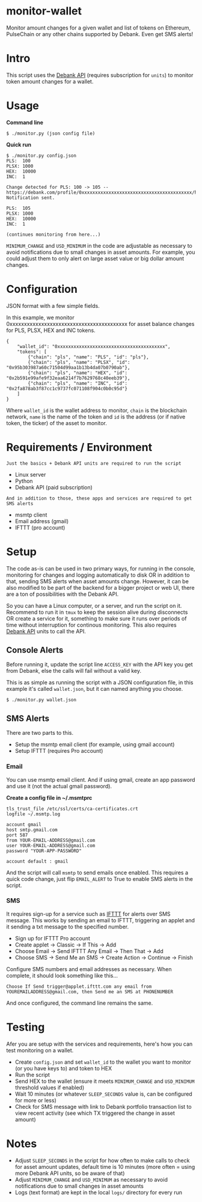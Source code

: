 # monitor-wallet
Monitor amount changes for a given wallet and list of tokens on Ethereum, PulseChain or any other chains supported by Debank. Even get SMS alerts!

# Intro
This script uses the [Debank API](https://cloud.debank.com) (requires subscription for `units`) to monitor token amount changes for a wallet.

# Usage
**Command line**

```
$ ./monitor.py (json config file)
```

**Quick run**
```
$ ./monitor.py config.json
PLS:  100
PLSX: 1000
HEX:  10000
INC:  1

Change detected for PLS: 100 -> 105 -- https://debank.com/profile/0xxxxxxxxxxxxxxxxxxxxxxxxxxxxxxxxxxxxxxxxx/history
Notification sent.

PLS:  105
PLSX: 1000
HEX:  10000
INC:  1

(continues monitoring from here...)
```

`MINIMUM_CHANGE` and `USD_MINIMUM` in the code are adjustable as necessary to avoid notifications due to small changes in asset amounts. For example, you could adjust them to only alert on large asset value or big dollar amount changes.

# Configuration

JSON format with a few simple fields.

In this example, we monitor 0xxxxxxxxxxxxxxxxxxxxxxxxxxxxxxxxxxxxxxxxx for asset balance changes for PLS, PLSX, HEX and INC tokens.

```
{
    "wallet_id": "0xxxxxxxxxxxxxxxxxxxxxxxxxxxxxxxxxxxxxxxx",
    "tokens": [
        {"chain": "pls", "name": "PLS", "id": "pls"},
        {"chain": "pls", "name": "PLSX", "id": "0x95b303987a60c71504d99aa1b13b4da07b0790ab"},
        {"chain": "pls", "name": "HEX", "id": "0x2b591e99afe9f32eaa6214f7b7629768c40eeb39"},
        {"chain": "pls", "name": "INC", "id": "0x2fa878ab3f87cc1c9737fc071108f904c0b0c95d"}
    ]
}
```

Where `wallet_id` is the wallet address to monitor, `chain` is the blockchain network, `name` is the name of the token and `id` is the address (or if native token, the ticker) of the asset to monitor.

# Requirements / Environment
`Just the basics + Debank API units are required to run the script`
- Linux server
- Python
- Debank API (paid subscription)

`And in addition to those, these apps and services are required to get SMS alerts`
- msmtp client
- Email address (gmail)
- IFTTT (pro account)

# Setup
The code as-is can be used in two primary ways, for running in the console, monitoring for changes and logging automatically to disk OR in addition to that, sending SMS alerts when asset amounts change. However, it can be also modified to be part of the backend for a bigger project or web UI, there are a ton of possibilities with the Debank API.

So you can have a Linux computer, or a server, and run the script on it. Recommend to run it in `tmux` to keep the session alive during disconnects OR create a service for it, something to make sure it runs over periods of time without interruption for continous monitoring. This also requires [Debank API](https://cloud.debank.com) units to call the API.

## Console Alerts
Before running it, update the script line `ACCESS_KEY` with the API key you get from Debank, else the calls will fail without a valid key.

This is as simple as running the script with a JSON configuration file, in this example it's called `wallet.json`, but it can named anything you choose.

```
$ ./monitor.py wallet.json
```

## SMS Alerts
There are two parts to this.
- Setup the msmtp email client (for example, using gmail account)
- Setup IFTTT (requires Pro account)

### Email
You can use msmtp email client. And if using gmail, create an app password and use it (not the actual gmail password).

**Create a config file in ~/.msmtprc**
```
tls_trust_file /etc/ssl/certs/ca-certificates.crt
logfile ~/.msmtp.log

account gmail
host smtp.gmail.com
port 587
from YOUR-EMAIL-ADDRESS@gmail.com
user YOUR-EMAIL-ADDRESS@gmail.com
password "YOUR-APP-PASSWORD"

account default : gmail
```

And the script will call `msmtp` to send emails once enabled. This requires a quick code change, just flip `EMAIL_ALERT` to True to enable SMS alerts in the script.

### SMS
It requires sign-up for a service such as [IFTTT](https://www.ifttt.com) for alerts over SMS message. This works by sending an email to IFTTT, triggering an applet and it sending a txt message to the specified number.

- Sign up for IFTTT Pro account
- Create applet -> Classic -> If This -> Add
- Choose Email -> Send IFTTT Any Email -> Then That -> Add
- Choose SMS -> Send Me an SMS -> Create Action -> Continue -> Finish

Configure SMS numbers and email addresses as necessary. When complete, it should look something like this...

`Choose If Send trigger@applet.ifttt.com any email from YOUREMAILADDRESS@gmail.com, then Send me an SMS at PHONENUMBER`

And once configured, the command line remains the same.

# Testing
Afer you are setup with the services and requirements, here's how you can test monitoring on a wallet.

- Create `config.json` and set `wallet_id` to the wallet you want to monitor (or you have keys to) and token to HEX
- Run the script
- Send HEX to the wallet (ensure it meets `MINIMUM_CHANGE` and `USD_MINIMUM` threshold values if enabled)
- Wait 10 minutes (or whatever `SLEEP_SECONDS` value is, can be configured for more or less)
- Check for SMS message with link to Debank portfolio transaction list to view recent activity (see which TX triggered the change in asset amount)

# Notes
- Adjust `SLEEP_SECONDS` in the script for how often to make calls to check for asset amount updates, default time is 10 minutes (more often = using more Debank API units, so be aware of that)
- Adjust `MINIMUM_CHANGE` and `USD_MINIMUM` as necessary to avoid notifications due to small changes in asset amounts
- Logs (text format) are kept in the local `logs/` directory for every run
